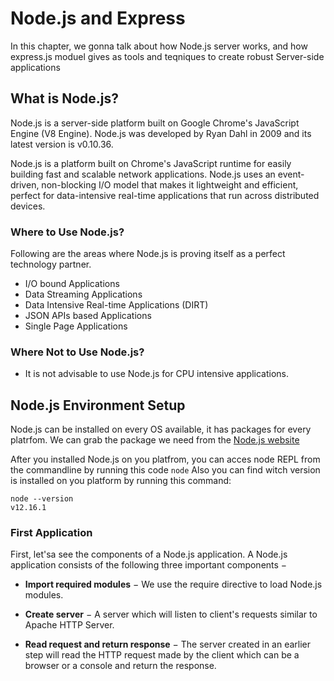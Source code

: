 # Node.js and Express
In this chapter, we gonna talk about how Node.js server works, and how express.js moduel
gives as tools and teqniques to create robust Server-side applications

## What is Node.js?
Node.js is a server-side platform built on Google Chrome's JavaScript Engine (V8 Engine). Node.js was developed by Ryan Dahl in 2009 and its latest version is v0.10.36. 

Node.js is a platform built on Chrome's JavaScript runtime for easily building fast and scalable network applications. Node.js uses an event-driven, non-blocking I/O model that makes it lightweight and efficient, perfect for data-intensive real-time applications that run across distributed devices.

### Where to Use Node.js?
Following are the areas where Node.js is proving itself as a perfect technology partner.

* I/O bound Applications
* Data Streaming Applications
* Data Intensive Real-time Applications (DIRT)
* JSON APIs based Applications
* Single Page Applications

### Where Not to Use Node.js?
* It is not advisable to use Node.js for CPU intensive applications.


## Node.js Environment Setup
Node.js can be installed on every OS available, it has packages for every platrfom.
We can grab the package we need from the [Node.js website](https://nodejs.org/)

After you installed Node.js on you platfrom, you can acces node REPL from the commandline by running this code `node`
Also you can find witch version is installed on you platform by running this command:
```
node --version
v12.16.1
```

### First Application
First, let'sa see the components of a Node.js application. A Node.js application consists of the following three important components −

- **Import required modules** − We use the require directive to load Node.js modules.

- **Create server** − A server which will listen to client's requests similar to Apache HTTP Server.

- **Read request and return response** − The server created in an earlier step will read the HTTP request made by the client which can be a browser or a console and return the response.



